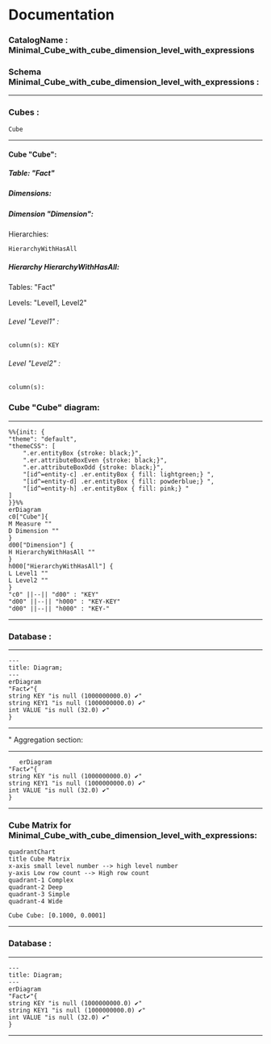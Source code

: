 # Documentation
### CatalogName : Minimal_Cube_with_cube_dimension_level_with_expressions
### Schema Minimal_Cube_with_cube_dimension_level_with_expressions : 
---
### Cubes :

    Cube

---
#### Cube "Cube":

    

##### Table: "Fact"

##### Dimensions:
##### Dimension "Dimension":

Hierarchies:

    HierarchyWithHasAll

##### Hierarchy HierarchyWithHasAll:

Tables: "Fact"

Levels: "Level1, Level2"

###### Level "Level1" :

    column(s): KEY

###### Level "Level2" :

    column(s): 

### Cube "Cube" diagram:

---

```mermaid
%%{init: {
"theme": "default",
"themeCSS": [
    ".er.entityBox {stroke: black;}",
    ".er.attributeBoxEven {stroke: black;}",
    ".er.attributeBoxOdd {stroke: black;}",
    "[id^=entity-c] .er.entityBox { fill: lightgreen;} ",
    "[id^=entity-d] .er.entityBox { fill: powderblue;} ",
    "[id^=entity-h] .er.entityBox { fill: pink;} "
]
}}%%
erDiagram
c0["Cube"]{
M Measure ""
D Dimension ""
}
d00["Dimension"] {
H HierarchyWithHasAll ""
}
h000["HierarchyWithHasAll"] {
L Level1 ""
L Level2 ""
}
"c0" ||--|| "d00" : "KEY"
"d00" ||--|| "h000" : "KEY-KEY"
"d00" ||--|| "h000" : "KEY-"
```
---
### Database :
---
```mermaid
---
title: Diagram;
---
erDiagram
"Fact✔"{
string KEY "is null (1000000000.0) ✔"
string KEY1 "is null (1000000000.0) ✔"
int VALUE "is null (32.0) ✔"
}

```
---
" Aggregation section:

---
```mermaid
   erDiagram
"Fact✔"{
string KEY "is null (1000000000.0) ✔"
string KEY1 "is null (1000000000.0) ✔"
int VALUE "is null (32.0) ✔"
}
```
---
### Cube Matrix for Minimal_Cube_with_cube_dimension_level_with_expressions:
```mermaid
quadrantChart
title Cube Matrix
x-axis small level number --> high level number
y-axis Low row count --> High row count
quadrant-1 Complex
quadrant-2 Deep
quadrant-3 Simple
quadrant-4 Wide

Cube Cube: [0.1000, 0.0001]
```
---
### Database :
---
```mermaid
---
title: Diagram;
---
erDiagram
"Fact✔"{
string KEY "is null (1000000000.0) ✔"
string KEY1 "is null (1000000000.0) ✔"
int VALUE "is null (32.0) ✔"
}

```
---
